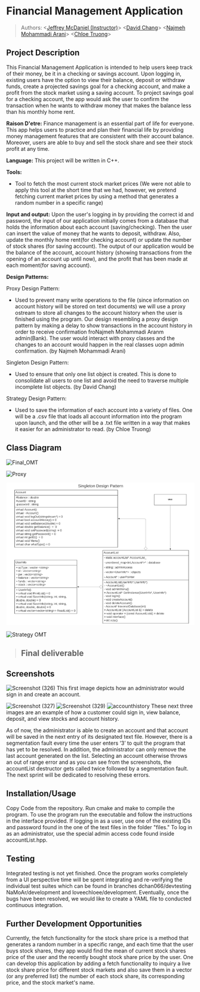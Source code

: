 # Financial Management Application

 > Authors: \<[Jeffrey McDaniel (Instructor)](https://github.com/jmcda001)\> \<[David Chang](https://github.com/dchan066-862012834)\> \<[Najmeh Mohammadi Arani](https://github.com/NaMoAr)\> \<[Chloe Truong](https://github.com/loveechloee)\>
 
## Project Description

This Financial Management Application is intended to help users keep track of their money, be it in a checking or savings account. Upon logging in, existing users have the option to view their balance, deposit or withdraw funds, create a projected savings goal for a checking account, and make a profit from the stock market using a saving account.
To project savings goal for a checking account, the app would ask the user to confirm the transaction when he wants to withdraw money that makes the balance less than his monthly home rent. 
 
**Raison D'etre:**
Finance management is an essential part of life for everyone. This app helps users to practice and plan their financial life by providing money management features that are consistent with their account balance.  Moreover, users are able to buy and sell the stock share and see their stock profit at any time. 

**Language:**
This project will be written in C++.

**Tools:**
* Tool to fetch the most current stock market prices (We were not able to apply this tool at the short time that we had, however, we pretend fetching current market prices by using a method that generates a random number in a specific range)

**Input and output:**
Upon the user's logging in by providing the correct id and password, the input of our application initially comes from a database that holds the information about each account (saving/checking). Then the user can insert the value of money that he wants to deposit, withdraw. Also, update the monthly home rent(for checking account) or update the number of stock shares (for saving account).
The output of our application would be the balance of the account, account history (showing transactions from the opening of an account up until now), and the profit that has been made at each moment(for saving account).


**Design Patterns:**

Proxy Design Pattern: 
 * Used to prevent many write operations to the file (since information on account history will be stored on text documents) we will use a proxy ostream to store all changes to the account history when the user is finished using the program. Our design resembling a proxy design pattern by making a delay to show transactions in the account history in order to receive confirmation froNajmeh Mohammadi Aranm admin(Bank). The user would interact with proxy classes and the changes to an account would happen in the real classes uopn admin confirmation. (by Najmeh Mohammadi Arani)

Singleton Design Pattern:
 * Used to ensure that only one list object is created. This is done to consolidate all users to one list and avoid the need to traverse multiple incomplete list objects. (by David Chang)

Strategy Design Pattern: 
 * Used to save the information of each account into a variety of files. One will be a .csv file that loads all account information into the program upon launch, and the other will be a .txt file written in a way that makes it easier for an administrator to read. (by Chloe Truong)

## Class Diagram

![Final_OMT](https://user-images.githubusercontent.com/56089475/91478566-f398dd80-e854-11ea-99cc-6cdc4fab1813.png)

![Proxy](https://user-images.githubusercontent.com/59351131/91477564-60ab7380-e853-11ea-84f1-8e6d1f8764c0.png)

![Singleton](https://github.com/dchan066-862012834/CS100_Final_Project/blob/main/UMLF.PNG)

![Strategy OMT](https://user-images.githubusercontent.com/56089475/91478564-f1cf1a00-e854-11ea-80d7-b76214e9a9dc.png)

 
 > ## Final deliverable
 ## Screenshots
![Screenshot (326)](https://user-images.githubusercontent.com/56089475/91605275-0d095a80-e925-11ea-9618-6bb2d776e427.png)
This first image depicts how an administrator would sign in and create an account. 

![Screenshot (327)](https://user-images.githubusercontent.com/56089475/91605277-0da1f100-e925-11ea-9b3b-01e29cf7f85e.png)
![Screenshot (329)](https://user-images.githubusercontent.com/56089475/91605278-0e3a8780-e925-11ea-88d9-d5635ba36b22.png)
![accounthistory](https://user-images.githubusercontent.com/59351131/91610782-bf91eb00-e92e-11ea-823f-0765ea9c90d7.JPG)
These next three images are an example of how a customer could sign in, view balance, deposit, and view stocks and account history.

As of now, the administrator is able to create an account and that account will be saved in the next entry of its designated text file. However, there is a segmentation fault every time the user enters ‘3’ to quit the program that has yet to be resolved. In addition, the administrator can only remove the last account generated on the list. Selecting an account otherwise throws an out of range error and as you can see from the screenshots, the accountList destructor gets called twice followed by a segmentation fault. The next sprint will be dedicated to resolving these errors.
 ## Installation/Usage
 Copy Code from the repository. Run cmake and make to compile the program. To use the program run the executable and follow the instructions in the interface provided. If logging in as a user, use one of the existing IDs and password found in the one of the text files in the folder "files." To log in as an administrator, use the special admin access code found inside accountList.hpp.
 ## Testing
 Integrated testing is not yet finished. Once the program works completely from a UI perspective time will be spent integrating and re-verifying the individual test suites which can be found in branches dchan066/devtesting NaMoAr/development and loveechloee/development. Eventually, once the bugs have been resolved, we would like to create a YAML file to conducted continuous integration.
 ## Further Development Opportunities
 Currently, the fetch functionality for the stock share price is a method that generates a random number in a specific range, and each time that the user buys stock shares, they app would find the mean of current stock shares price of the user and the recently bought stock share price by the user. One can develop this application by adding a fetch functionality to inquiry a live stock share price for different stock markets and also save them in a vector (or any preferred list) the number of each stock share, its corresponding price, and the stock market's name.  
